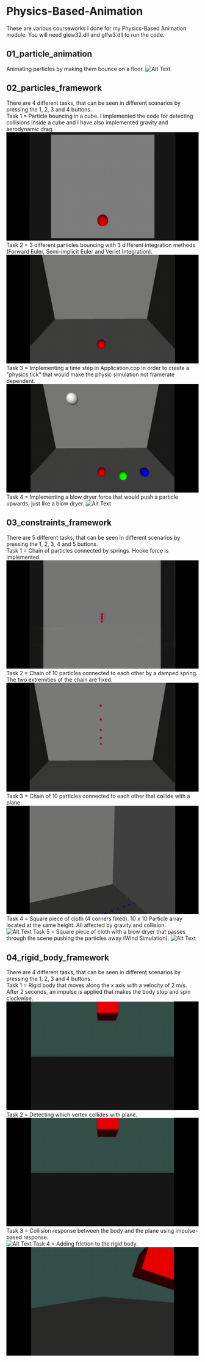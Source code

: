 # Physics-Based-Animation
These are various courseworks I done for my Physics-Based Animation module. You will need glew32.dll and glfw3.dll to run the code.

## 01_particle_animation
Animating particles by making them bounce on a floor.
![Alt Text](https://github.com/Kos-hub/Physics-Based-Animation/blob/master/videos/practical_1.gif)

## 02_particles_framework
There are 4 different tasks, that can be seen in different scenarios by pressing the 1, 2, 3 and 4 buttons. <br />
Task 1 = Particle bouncing in a cube. I implemented the code for detecting collisions inside a cube and I have also implemented gravity and aerodynamic drag. <br />
![Alt Text](https://github.com/Kos-hub/Physics-Based-Animation/blob/master/videos/practical_2_1.gif)
Task 2 = 3 different particles bouncing with 3 different integration methods (Forward Euler, Semi-implicit Euler and Verlet Integration). <br />
![Alt Text](https://github.com/Kos-hub/Physics-Based-Animation/blob/master/videos/practical_2_2.gif)
Task 3 = Implementing a time step in Application.cpp in order to create a "physics tick" that would make the physic simulation not framerate dependent. <br />
![Alt Text](https://github.com/Kos-hub/Physics-Based-Animation/blob/master/videos/practical_2_3.gif)
Task 4 = Implementing a blow dryer force that would push a particle upwards, just like a blow dryer.
![Alt Text](https://github.com/Kos-hub/Physics-Based-Animation/blob/master/videos/practical_2_4.gif)

## 03_constraints_framework
There are 5 different tasks, that can be seen in different scenarios by pressing the 1, 2, 3, 4 and 5 buttons. <br />
Task 1 = Chain of particles connected by springs. Hooke force is implemented. <br />
![Alt Text](https://github.com/Kos-hub/Physics-Based-Animation/blob/master/videos/practical_3_1.gif)
Task 2 = Chain of 10 particles connected to each other by a damped spring. The two extremities of the chain are fixed. <br />
![Alt Text](https://github.com/Kos-hub/Physics-Based-Animation/blob/master/videos/practical_3_2.gif)
Task 3 = Chain of 10 particles connected to each other that collide with a plane. <br />
![Alt Text](https://github.com/Kos-hub/Physics-Based-Animation/blob/master/videos/practical_3_3.gif)
Task 4 = Square piece of cloth (4 corners fixed). 10 x 10 Particle array located at the same height. All affected by gravity and collision. <br />
![Alt Text](https://github.com/Kos-hub/Physics-Based-Animation/blob/master/videos/practical_3_4.gif)
Task 5 = Square piece of cloth with a blow dryer that passes through the scene pushing the particles away (Wind Simulation).
![Alt Text](https://github.com/Kos-hub/Physics-Based-Animation/blob/master/videos/practical_3_5.gif)

## 04_rigid_body_framework
There are 4 different tasks, that can be seen in different scenarios by pressing the 1, 2, 3 and 4 buttons. <br />
Task 1 = Rigid body that moves along the x axis with a velocity of 2 m/s. After 2 seconds, an impulse is applied that makes the body stop and spin clockwise. <br />
![Alt Text](https://github.com/Kos-hub/Physics-Based-Animation/blob/master/videos/practical_4_2.gif)
Task 2 = Detecting which vertex collides with plane. <br />
![Alt Text](https://github.com/Kos-hub/Physics-Based-Animation/blob/master/videos/practical_4_2.gif)
Task 3 = Collision response between the body and the plane using impulse-based response. <br />
![Alt Text](https://github.com/Kos-hub/Physics-Based-Animation/blob/master/videos/practical_4_4.gif)
Task 4 = Adding friction to the rigid body.
![Alt Text](https://github.com/Kos-hub/Physics-Based-Animation/blob/master/videos/practical_4_1.gif)
